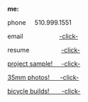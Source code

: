 **me:**

phone
 &nbsp;  &nbsp;  510.999.1551
 
 email
&emsp;&emsp;&emsp;&nbsp; &nbsp;&nbsp;&nbsp; &nbsp;&nbsp;&nbsp;<a href="mailto:bharat_nair@hotmail.com">-click-</a><br>

resume
 &nbsp;&emsp;&emsp;&emsp;&emsp;&nbsp; <a href="RESUME SUM.pdf" download target="_blank">  -click-
 
project sample!
&nbsp;&nbsp;&nbsp;<a href="Web Projects Save That Spot.pdf"  target="_blank">  -click-
 
 
35mm photos!
&nbsp; &nbsp;&nbsp; <a href="Web Photos.pdf"  target="_blank">  -click-
 
bicycle builds!
&nbsp;&nbsp; &nbsp;&nbsp; <a href="Resume Bicycles.pdf"  target="_blank">  -click-


